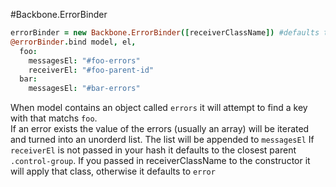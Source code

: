 #Backbone.ErrorBinder


```Coffeescript
errorBinder = new Backbone.ErrorBinder([receiverClassName]) #defaults to error
@errorBinder.bind model, el,
  foo: 
    messagesEl: "#foo-errors"
    receiverEl: "#foo-parent-id"
  bar: 
    messagesEl: "#bar-errors"
```


When model contains an object called `errors` it will attempt to find a key with that matchs `foo`.  
If an error exists the value of the errors (usually an array) will be iterated and turned into an unorderd list.
The list will be appended to `messagesEl`
If `receiverEl` is not passed in your hash it defaults to the closest parent `.control-group`.
If you passed in receiverClassName to the constructor it will apply that class, otherwise it defaults to `error`
          
